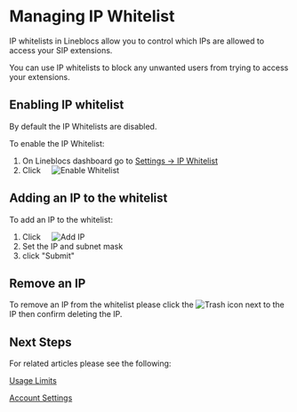 # Managing IP Whitelist

IP whitelists in Lineblocs allow you to control which IPs are allowed to access your SIP extensions.

You can use IP whitelists to block any unwanted users from trying to access your extensions.

## Enabling IP whitelist

By default the IP Whitelists are disabled. 

To enable the IP Whitelist:

1. On Lineblocs dashboard go to [Settings -> IP Whitelist](http://app.lineblocs.com/#/settings-ip-whitelist)
2. Click &nbsp;&nbsp;&nbsp;&nbsp;![Enable Whitelist](/img/frontend/docs/ip-whitelists/enable-whitelist.png)

## Adding an IP to the whitelist

To add an IP to the whitelist:

1. Click &nbsp;&nbsp;&nbsp;&nbsp;![Add IP](/img/frontend/docs/ip-whitelists/add-ip.png)
2. Set the IP and subnet mask
4. click "Submit"

## Remove an IP

To remove an IP from the whitelist please click the ![Trash](/img/frontend/docs/shared/trash.png) icon next to the IP then confirm deleting the IP.

## Next Steps

For related articles please see the following:

[Usage Limits](http://lineblocs.com/resources/other-topics/usage-limits)

[Account Settings](http://lineblocs.com/resources/other-topics/account-settings)
